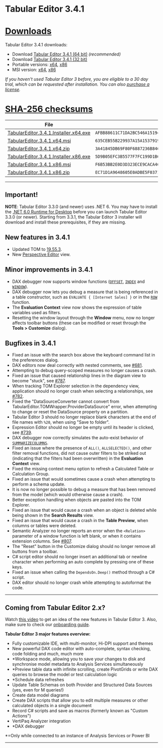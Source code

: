 # Tabular Editor 3.4.1

# [**Downloads**](#tab/downloads)

Tabular Editor 3.4.1 downloads:

- Download [Tabular Editor 3.4.1 (64 bit)](https://cdn.tabulareditor.com/files/TabularEditor.3.4.1.Installer.x64.exe) *(recommended)*
- Download [Tabular Editor 3.4.1 (32 bit)](https://cdn.tabulareditor.com/files/TabularEditor.3.4.1.Installer.x86.exe)
- Portable versions: [x64](https://cdn.tabulareditor.com/files/TabularEditor.3.4.1.x64.zip), [x86](https://cdn.tabulareditor.com/files/TabularEditor.3.4.1.x86.zip)
- MSI version: [x64](https://cdn.tabulareditor.com/files/TabularEditor.3.4.1.x64.msi), [x86](https://cdn.tabulareditor.com/files/TabularEditor.3.4.1.x86.msi)

*If you haven't used Tabular Editor 3 before, you are eligible to a 30 day trial, which can be requested after installation. You can also [purchase a license](https://tabulareditor.com/licensing).*

# [**SHA-256 checksums**](#tab/checksums)

| File | SHA-256 |
| -- | -- |
| [TabularEditor.3.4.1.Installer.x64.exe](https://cdn.tabulareditor.com/files/TabularEditor.3.4.1.Installer.x64.exe) | `AFBB88611C71DA2BC546A15194CC55A646F9CE7BA4952BF839DA1E41E679A3AC` |
| [TabularEditor.3.4.1.x64.msi](https://cdn.tabulareditor.com/files/TabularEditor.3.4.1.x64.msi) | `635CEB55B229937A15A1537919D7B8E555835BDF4F680D18E2716E1012D167E3` |
| [TabularEditor.3.4.1.x64.zip](https://cdn.tabulareditor.com/files/TabularEditor.3.4.1.x64.zip) | `3A41845DB69F80F6887236B8469080B28FB6ACCBDBA4ACFAB6466E2938257DE2` |
| [TabularEditor.3.4.1.Installer.x86.exe](https://cdn.tabulareditor.com/files/TabularEditor.3.4.1.Installer.x86.exe) | `5D9B05EFC3B5577F7FC199D1B6197493DF4E948A5F527BBD14453C44C49C9A54` |
| [TabularEditor.3.4.1.x86.msi](https://cdn.tabulareditor.com/files/TabularEditor.3.4.1.x86.msi) | `F6B53BB2E0D3D323ECE9CACA46EDFB08A5194BAAC141FB037DFCB40FF6FBE23A` |
| [TabularEditor.3.4.1.x86.zip](https://cdn.tabulareditor.com/files/TabularEditor.3.4.1.x86.zip) | `EC71D1A9648605E0ADBE5F0371EA1B552B46F93930806B599FBD1AFDCE8B9212` |

***

## Important!

**NOTE**: Tabular Editor 3.3.0 (and newer) uses .NET 6. You may have to install the [.NET 6.0 Runtime for Desktop](https://dotnet.microsoft.com/en-us/download/dotnet/6.0/runtime) before you can launch Tabular Editor 3.3.0 (or newer). Starting from 3.3.1, the Tabular Editor 3 installer will download and install these prerequisites, if they are missing.

## New features in 3.4.1

- Updated TOM to [19.55.3](https://www.nuget.org/packages/Microsoft.AnalysisServices.NetCore.retail.amd64).
- New [Perspective Editor](xref:perspective-editor) view.

## Minor improvements in 3.4.1

- DAX debugger now supports window functions ([`OFFSET`](https://dax.guide/offset), [`INDEX`](https://dax.guide/index) and [`WINDOW`](https://dax.guide/window)).
- DAX debugger now lets you debug a measure that is being referenced in a table constructor, such as `EVALUATE { [Internet Sales] }` or in the [`ROW`](https://dax.guide/row) function.
- The **Evaluation Context** view now shows the expression of table variables used as filters.
- Resetting the window layout through the **Window** menu, now no longer affects toolbar buttons (these can be modified or reset through the **Tools > Customize** dialog).

## Bugfixes in 3.4.1

- Fixed an issue with the search box above the keyboard command list in the preferences dialog.
- DAX editors now deal correctly with nested comments, see [#681](https://github.com/TabularEditor/TabularEditor3/issues/681).
- Attempting to debug query-scoped measures no longer causes a crash.
- Fixed an issue that caused relationship lines in the diagram view to become "stuck", see [#787](https://github.com/TabularEditor/TabularEditor3/issues/787).
- When tracking TOM Explorer selection in the dependency view, application should no longer crash when selecting a relationships, see [#782](https://github.com/TabularEditor/TabularEditor3/issues/782).
- Fixed the "DataSourceConverter cannot convert from TabularEditor.TOMWrapper.ProviderDataSource" error, when attempting to change or reset the DataSource property on a partition.
- Tabular Editor 3 should no longer replace blank characters at the end of file names with `%20`, when using "Save to folder".
- Expression Editor should no longer be empty until its header is clicked, see [#739](https://github.com/TabularEditor/TabularEditor3/issues/739).
- DAX debugger now correctly simulates the auto-exist behavior of [`SUMMARIZECOLUMNS`](https://dax.guide/summarizecolumns).
- Fixed an issue where the presence of `ALL()`, `ALLSELECTED()`, and other filter removal functions, did not cause outer filters to be striked out (indicating that the filters had been overwritten) in the **Evaluation Context** view.
- Fixed the missing context menu option to refresh a Calculated Table or Calculation Group.
- Fixed an issue that would sometimes cause a crash when attempting to perform a schema update.
- It is now no longer possible to debug a measure that has been removed from the model (which would otherwise cause a crash).
- Better exception handling when objects are pasted into the TOM Explorer.
- Fixed an issue that would cause a crash when an object is deleted while being shown in the **Search Results** view.
- Fixed an issue that would cause a crash in the **Table Preview**, when columns or tables were deleted.
- Semantic Analyzer no longer reports an error when the `<Relation>` parameter of a window function is left blank, or when it contains extension columns. See [#807](https://github.com/TabularEditor/TabularEditor3/issues/807).
- The "Reset" button in the Customize dialog should no longer remove all buttons from a toolbar.
- C# script editor should no longer insert an additional tab or newline character when performing an auto complete by pressing one of these keys.
- Fixed an issue when calling the `DependsOn.Deep()` method through a C# script.
- DAX editor should no longer crash while attempting to autoformat the code.

---
## Coming from Tabular Editor 2.x?

Watch [this video](https://www.youtube.com/watch?v=pt3DdcjfImY) to get an idea of the new features in Tabular Editor 3. Also, make sure to check our [onboarding guide](https://docs.tabulareditor.com/onboarding/index.html).

**Tabular Editor 3 major features overview:**
- Fully customizable IDE, with multi-monitor, Hi-DPI support and themes
- New powerful DAX code editor with auto-complete, syntax checking, code folding and much, much more
- *Workspace mode, allowing you to save your changes to disk and synchronise model metadata to Analysis Services simultaneously
- *Preview table data with infinite scrolling, create PivotGrids or write DAX queries to browse the model or test calculation logic
- *Schedule data refreshes
- Update Table Schemas on both Provider and Structured Data Sources (yes, even for M queries!)
- Create data model diagrams
- Create DAX scripts that allow you to edit multiple measures or other calculated objects in a single document
- Record C# scripts and save as macros (formerly known as "Custom Actions")
- VertiPaq Analyzer integration
- *DAX debugger

*=Only while connected to an instance of Analysis Services or Power BI

---
